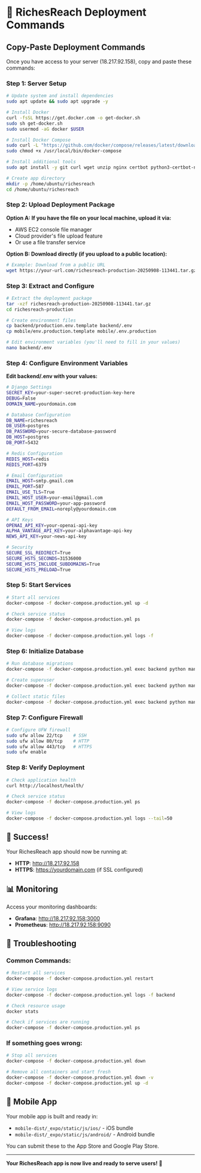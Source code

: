 # 🚀 RichesReach Deployment Commands

## **Copy-Paste Deployment Commands**

Once you have access to your server (18.217.92.158), copy and paste these commands:

### **Step 1: Server Setup**
```bash
# Update system and install dependencies
sudo apt update && sudo apt upgrade -y

# Install Docker
curl -fsSL https://get.docker.com -o get-docker.sh
sudo sh get-docker.sh
sudo usermod -aG docker $USER

# Install Docker Compose
sudo curl -L "https://github.com/docker/compose/releases/latest/download/docker-compose-$(uname -s)-$(uname -m)" -o /usr/local/bin/docker-compose
sudo chmod +x /usr/local/bin/docker-compose

# Install additional tools
sudo apt install -y git curl wget unzip nginx certbot python3-certbot-nginx

# Create app directory
mkdir -p /home/ubuntu/richesreach
cd /home/ubuntu/richesreach
```

### **Step 2: Upload Deployment Package**

**Option A: If you have the file on your local machine, upload it via:**
- AWS EC2 console file manager
- Cloud provider's file upload feature
- Or use a file transfer service

**Option B: Download directly (if you upload to a public location):**
```bash
# Example: Download from a public URL
wget https://your-url.com/richesreach-production-20250908-113441.tar.gz
```

### **Step 3: Extract and Configure**
```bash
# Extract the deployment package
tar -xzf richesreach-production-20250908-113441.tar.gz
cd richesreach-production

# Create environment files
cp backend/production.env.template backend/.env
cp mobile/env.production.template mobile/.env.production

# Edit environment variables (you'll need to fill in your values)
nano backend/.env
```

### **Step 4: Configure Environment Variables**

**Edit backend/.env with your values:**
```bash
# Django Settings
SECRET_KEY=your-super-secret-production-key-here
DEBUG=False
DOMAIN_NAME=yourdomain.com

# Database Configuration
DB_NAME=richesreach
DB_USER=postgres
DB_PASSWORD=your-secure-database-password
DB_HOST=postgres
DB_PORT=5432

# Redis Configuration
REDIS_HOST=redis
REDIS_PORT=6379

# Email Configuration
EMAIL_HOST=smtp.gmail.com
EMAIL_PORT=587
EMAIL_USE_TLS=True
EMAIL_HOST_USER=your-email@gmail.com
EMAIL_HOST_PASSWORD=your-app-password
DEFAULT_FROM_EMAIL=noreply@yourdomain.com

# API Keys
OPENAI_API_KEY=your-openai-api-key
ALPHA_VANTAGE_API_KEY=your-alphavantage-api-key
NEWS_API_KEY=your-news-api-key

# Security
SECURE_SSL_REDIRECT=True
SECURE_HSTS_SECONDS=31536000
SECURE_HSTS_INCLUDE_SUBDOMAINS=True
SECURE_HSTS_PRELOAD=True
```

### **Step 5: Start Services**
```bash
# Start all services
docker-compose -f docker-compose.production.yml up -d

# Check service status
docker-compose -f docker-compose.production.yml ps

# View logs
docker-compose -f docker-compose.production.yml logs -f
```

### **Step 6: Initialize Database**
```bash
# Run database migrations
docker-compose -f docker-compose.production.yml exec backend python manage.py migrate

# Create superuser
docker-compose -f docker-compose.production.yml exec backend python manage.py createsuperuser

# Collect static files
docker-compose -f docker-compose.production.yml exec backend python manage.py collectstatic --noinput
```

### **Step 7: Configure Firewall**
```bash
# Configure UFW firewall
sudo ufw allow 22/tcp    # SSH
sudo ufw allow 80/tcp    # HTTP
sudo ufw allow 443/tcp   # HTTPS
sudo ufw enable
```

### **Step 8: Verify Deployment**
```bash
# Check application health
curl http://localhost/health/

# Check service status
docker-compose -f docker-compose.production.yml ps

# View logs
docker-compose -f docker-compose.production.yml logs --tail=50
```

## **🎉 Success!**

Your RichesReach app should now be running at:
- **HTTP**: http://18.217.92.158
- **HTTPS**: https://yourdomain.com (if SSL configured)

## **📊 Monitoring**

Access your monitoring dashboards:
- **Grafana**: http://18.217.92.158:3000
- **Prometheus**: http://18.217.92.158:9090

## **🔧 Troubleshooting**

### **Common Commands:**
```bash
# Restart all services
docker-compose -f docker-compose.production.yml restart

# View service logs
docker-compose -f docker-compose.production.yml logs -f backend

# Check resource usage
docker stats

# Check if services are running
docker-compose -f docker-compose.production.yml ps
```

### **If something goes wrong:**
```bash
# Stop all services
docker-compose -f docker-compose.production.yml down

# Remove all containers and start fresh
docker-compose -f docker-compose.production.yml down -v
docker-compose -f docker-compose.production.yml up -d
```

## **📱 Mobile App**

Your mobile app is built and ready in:
- `mobile-dist/_expo/static/js/ios/` - iOS bundle
- `mobile-dist/_expo/static/js/android/` - Android bundle

You can submit these to the App Store and Google Play Store.

---

**Your RichesReach app is now live and ready to serve users!** 🚀
